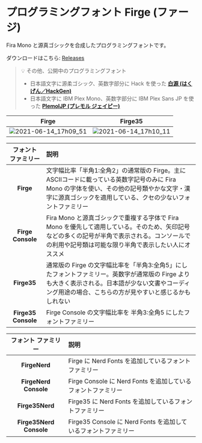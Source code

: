# プログラミングフォント **Firge (ファージ)**

Fira Mono と源真ゴシックを合成したプログラミングフォントです。

ダウンロードはこちら: [Releases](https://github.com/yuru7/Firge/releases)

> 💡 その他、公開中のプログラミングフォント
> - 日本語文字に源柔ゴシック、英数字部分に Hack を使った [**白源 (はくげん／HackGen)**](https://github.com/yuru7/HackGen)
> - 日本語文字に IBM Plex Mono、英数字部分に IBM Plex Sans JP を使った [**PlemolJP (プレモル ジェイピー)**](https://github.com/yuru7/PlemolJP)

|Firge|Firge35|
|:---:|:---:|
|![2021-06-14_17h09_51](https://user-images.githubusercontent.com/13458509/121860146-87c82880-cd33-11eb-8c8a-3838ec926d69.png)|![2021-06-14_17h10_11](https://user-images.githubusercontent.com/13458509/121860153-8991ec00-cd33-11eb-90be-3fd23b407d0c.png)|

|**フォント ファミリー**|**説明**|
|:------------:|:---|
|**Firge**|文字幅比率「半角1:全角2」の通常版の Firge。主にASCIIコードに載っている英数字記号のみに Fira Mono の字体を使い、その他の記号類やかな文字・漢字に源真ゴシックを適用している、クセの少ないフォントファミリー|
|**Firge Console**|Fira Mono と源真ゴシックで重複する字体で Fira Mono を優先して適用している。そのため、矢印記号などの多くの記号が半角で表示される。コンソールでの利用や記号類は可能な限り半角で表示したい人にオススメ|
|**Firge35**|通常版の Firge の文字幅比率を「半角3:全角5」にしたフォントファミリー。英数字が通常版の Firge よりも大きく表示される。日本語が少ない文書やコーディング用途の場合、こちらの方が見やすいと感じるかもしれない|
|**Firge35 Console**|Firge Console  の文字幅比率を 半角3:全角5 にしたフォントファミリー|

|**フォント ファミリー**|**説明**|
|:------------:|:---|
|**FirgeNerd**|Firge に Nerd Fonts を追加しているフォントファミリー|
|**FirgeNerd Console**|Firge Console に Nerd Fonts を追加しているフォントファミリー|
|**Firge35Nerd**|Firge35 に Nerd Fonts を追加しているフォントファミリー|
|**Firge35Nerd Console**|Firge35 Console に Nerd Fonts を追加しているフォントファミリー|
